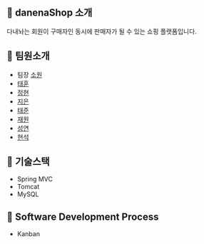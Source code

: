 ## 🛒 danenaShop 소개
다내놔는 회원이 구매자인 동시에 판매자가 될 수 있는 쇼핑 플랫폼입니다.


## 🛒 팀원소개
- 팀장 [소원](https://github.com/sowon-dev)
- [태훈](https://github.com/xognsrksek)
- [정현](https://github.com/kimjeonghyun3292)
- [지은](https://github.com/jekk0215)
- [태준](https://github.com/kill5951)
- [재원](https://github.com/aya888)
- [성연](https://github.com/devjsy0897)
- [현석](https://github.com/bliss73)


## 🛒 기술스택
- Spring MVC
- Tomcat
- MySQL


## 🛒 Software Development Process
- Kanban
